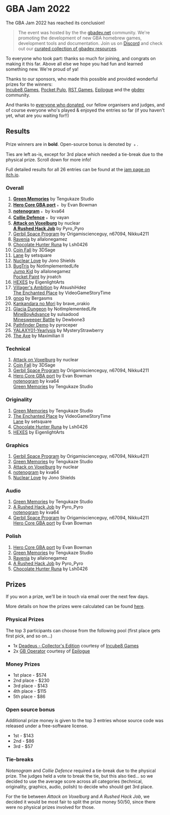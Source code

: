 # GBA Jam 2022

The GBA Jam 2022 has reached its conclusion!

> The event was hosted by the the [gbadev.net](https://gbadev.net) community. We're promoting the development of new GBA homebrew games, development tools and documentation. Join us on [Discord](https://discord.io/gbadev) and check out our [curated collection of gbadev resources](https://github.com/gbadev-org/awesome-gbadev).

To everyone who took part: thanks so much for joining, and congrats on making it this far. Above all else we hope you had fun and learned something new. We're proud of ya!

Thanks to our sponsors, who made this possible and provided wonderful prizes for the winners:  
[Incube8 Games](https://incube8games.com/), [Pocket Pulp](https://pulp.biz/), [RST Games](https://www.etsy.com/fr/shop/RSTGames), [Epilogue](https://www.epilogue.co/) and the [gbdev](https://gbdev.io) community.

And thanks to [everyone who donated](https://opencollective.com/gbadev/projects/gbajam22), our fellow organisers and judges, and of course everyone who's played & enjoyed the entries so far (if you haven't yet, what are you waiting for!!)

## Results

Prize winners are in **bold**. Open-source bonus is denoted by ﹢.

Ties are left as-is, except for 3rd place which needed a tie-break due to the physical prize. Scroll down for more info!

Full detailed results for all 26 entries can be found at the [jam page on itch.io](https://itch.io/jam/gbajam22/results).

### Overall

<ol>
<li value="1"> <a href="https://tengukaze.itch.io/green-memories-gba"><b>Green Memories</b></a> by Tengukaze Studio </li>
<li value="2"> <a href="https://evanbowman.itch.io/hero-core-gba-port"><b>Hero Core GBA port</b></a>﹢ by Evan Bowman </li>
<li value="3"> <a href="https://kva64.itch.io/notenogram"><b>notenogram</b></a>﹢ by kva64 </li>
<li value="4"> <a href="https://xvayan.itch.io/collie-defence"><b>Collie Defence</b></a>﹢ by vayan </li>
<li value="5">
  <a href="https://nuclear.itch.io/attack-on-voxelburg"><b>Attack on Voxelburg</b></a> by nuclear <br>
  <a href="https://pyro-pyro.itch.io/a-rushed-hack-job"><b>A Rushed Hack Job</b></a> by Pyro_Pyro
</li>
<li value="7"> <a href="https://n67094.itch.io/gerbil-space-program">Gerbil Space Program</a> by Origamiscienceguy, n67094, Nikku4211 </li>
<li value="8"> <a href="https://allalonegamez.itch.io/ravenia">Ravenia</a> by allalonegamez </li>
<li value="9"> <a href="https://lsh0426.itch.io/chocolate-hunter-runa">Chocolate Hunter Runa</a> by Lsh0426 </li>
<li value="10"> <a href="https://3dsage.itch.io/coin-fall">Coin Fall</a> by 3DSage </li>
<li value="11"> <a href="https://setsquare.itch.io/lane">Lane</a> by setsquare </li>
<li value="12"> <a href="https://foopod.itch.io/nuclear-love">Nuclear Love</a> by Jono Shields </li>
<li value="13">
  <a href="https://notimplementedlife.itch.io/bugtris">BugTris</a> by NotImplementedLife <br>
  <a href="https://allalonegamez.itch.io/jump-kid">Jump Kid</a> by allalonegamez <br>
  <a href="https://jroatch.itch.io/pocket-paint-gba">Pocket Paint</a> by jroatch
</li>
<li value="16"> <a href="https://kaleidosium.itch.io/hexes">HEXES</a> by EigenlightArts </li>
<li value="17">
  <a href="https://atsushihdez.itch.io/villagers-ambition">Villager's Ambition</a> by AtsushiHdez <br>
  <a href="https://videogamestorytime.itch.io/the-enchanted-place">The Enchanted Place</a> by VideoGameStoryTime
</li>
<li value="19"> <a href="https://bergasms.itch.io/gnoq">gnoq</a> by Bergasms </li>
<li value="20"> <a href="https://brave-orakio.itch.io/kankandara-no-moriforest-of-the-kankandara">Kankandara no Mori</a> by brave_orakio </li>
<li value="21">
  <a href="https://notimplementedlife.itch.io/glaciadungeon">Glacia Dungeon</a> by NotImplementedLife <br>
  <a href="https://sulsadood.itch.io/mineboyadvance">MineBoyAdvance</a> by sulsadood <br>
  <a href="https://dewbone3.itch.io/minesweeper-battle">Minesweeper Battle</a> by Dewbone3
</li>
<li value="24"> <a href="https://pyroceper.itch.io/pathfinder-demo">Pathfinder Demo</a> by pyroceper </li>
<li value="25"> <a href="https://mysterystrawberry.itch.io/yalaxy01-yearlysis">YALAXY01-Yearlysis</a> by MysteryStrawberry </li>
<li value="26"> <a href="https://maximilian-ii.itch.io/the-axe">The Axe</a> by Maximilian II </li>
</ol>

### Technical

<ol>
<li value="1"> <a href="https://nuclear.itch.io/attack-on-voxelburg">Attack on Voxelburg</a> by nuclear </li>
<li value="2"> <a href="https://3dsage.itch.io/coin-fall">Coin Fall</a> by 3DSage </li>
<li value="3"> <a href="https://n67094.itch.io/gerbil-space-program">Gerbil Space Program</a> by Origamiscienceguy, n67094, Nikku4211  </li>
<li value="4">
  <a href="https://evanbowman.itch.io/hero-core-gba-port">Hero Core GBA port</a> by Evan Bowman <br>
  <a href="https://kva64.itch.io/notenogram">notenogram</a> by kva64 <br>
  <a href="https://tengukaze.itch.io/green-memories-gba">Green Memories</a> by Tengukaze Studio
</li>
</ol>

### Originality

<ol>
<li value="1"> <a href="https://tengukaze.itch.io/green-memories-gba">Green Memories</a> by Tengukaze Studio</li>
<li value="2">
  <a href="https://videogamestorytime.itch.io/the-enchanted-place">The Enchanted Place</a> by VideoGameStoryTime <br>
  <a href="https://setsquare.itch.io/lane">Lane</a> by setsquare
</li>
<li value="4"> <a href="https://lsh0426.itch.io/chocolate-hunter-runa">Chocolate Hunter Runa</a> by Lsh0426 </li>
<li value="5"> <a href="https://kaleidosium.itch.io/hexes">HEXES</a> by EigenlightArts </li>
</ol>

### Graphics

<ol>
<li value="1"> <a href="https://n67094.itch.io/gerbil-space-program">Gerbil Space Program</a> by Origamiscienceguy, n67094, Nikku4211 </li>
<li value="2"> <a href="https://tengukaze.itch.io/green-memories-gba">Green Memories</a> by Tengukaze Studio</li>
<li value="3"> <a href="https://nuclear.itch.io/attack-on-voxelburg">Attack on Voxelburg</a> by nuclear </li>
<li value="4"> <a href="https://kva64.itch.io/notenogram">notenogram</a> by kva64 </li>
<li value="5"> <a href="https://foopod.itch.io/nuclear-love">Nuclear Love</a> by Jono Shields </li>
</ol>

### Audio

<ol>
<li value="1"> <a href="https://tengukaze.itch.io/green-memories-gba">Green Memories</a> by Tengukaze Studio</li>
<li value="2">
  <a href="https://pyro-pyro.itch.io/a-rushed-hack-job">A Rushed Hack Job</a> by Pyro_Pyro <br>
  <a href="https://kva64.itch.io/notenogram">notenogram</a> by kva64 
</li>
<li value="4">
  <a href="https://n67094.itch.io/gerbil-space-program">Gerbil Space Program</a> by Origamiscienceguy, n67094, Nikku4211 <br>
  <a href="https://evanbowman.itch.io/hero-core-gba-port">Hero Core GBA port</a> by Evan Bowman 
</li>
</ol>

### Polish

<ol>
<li value="1"> <a href="https://evanbowman.itch.io/hero-core-gba-port">Hero Core GBA port</a> by Evan Bowman  </li>
<li value="2"> <a href="https://tengukaze.itch.io/green-memories-gba">Green Memories</a> by Tengukaze Studio </li>
<li value="3"> <a href="https://allalonegamez.itch.io/ravenia">Ravenia</a> by allalonegamez </li>
<li value="4"> <a href="https://pyro-pyro.itch.io/a-rushed-hack-job">A Rushed Hack Job</a> by Pyro_Pyro </li>
<li value="5"> <a href="https://lsh0426.itch.io/chocolate-hunter-runa">Chocolate Hunter Runa</a> by Lsh0426 </li>
</ol>


## Prizes

If you won a prize, we'll be in touch via email over the next few days.

More details on how the prizes were calculated can be found [here](https://docs.google.com/spreadsheets/d/1YukTNJqbAJEJmOd_-j2-ist02cB-PaG2OdOLbv5RYB4/edit#gid=0).

### Physical Prizes

The top 3 participants can choose from the following pool (first place gets first pick, and so on...)

- 1x [Deadeus - Collector's Edition](https://incube8games.com/products/deadeus-gb-collectors-edition) courtesy of [Incube8 Games](https://incube8games.com/)
- 2x [GB Operator](https://www.epilogue.co/product/gb-operator) courtesy of [Epilogue](https://www.epilogue.co/)

### Money Prizes

* 1st place - $574
* 2nd place - $230
* 3rd place - $143
* 4th place - $115  
* 5th place - $86  

### Open source bonus

Additional prize money is given to the top 3 entries whose source code was released under a free-software license.

* 1st - $143
* 2nd - $86
* 3rd - $57

### Tie-breaks

_Notenogram_ and _Collie Defence_ required a tie-break due to the physical prize. The judges held a vote to break the tie, but this also tied... so we decided to use the average score across all categories (technical, originality, graphics, audio, polish) to decide who should get 3rd place.

For the tie between _Attack on Voxelburg_ and _A Rushed Hack Job_, we decided it would be most fair to split the prize money 50/50, since there were no physical prizes involved for those.
